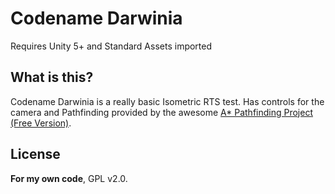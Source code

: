 Codename Darwinia
=================

Requires Unity 5+ and Standard Assets imported

What is this?
-------------

Codename Darwinia is a really basic Isometric RTS test. Has controls for
the camera and Pathfinding provided by the awesome [A\* Pathfinding
Project (Free Version)](http://arongranberg.com/astar/).

License
-------

**For my own code**, GPL v2.0. 
